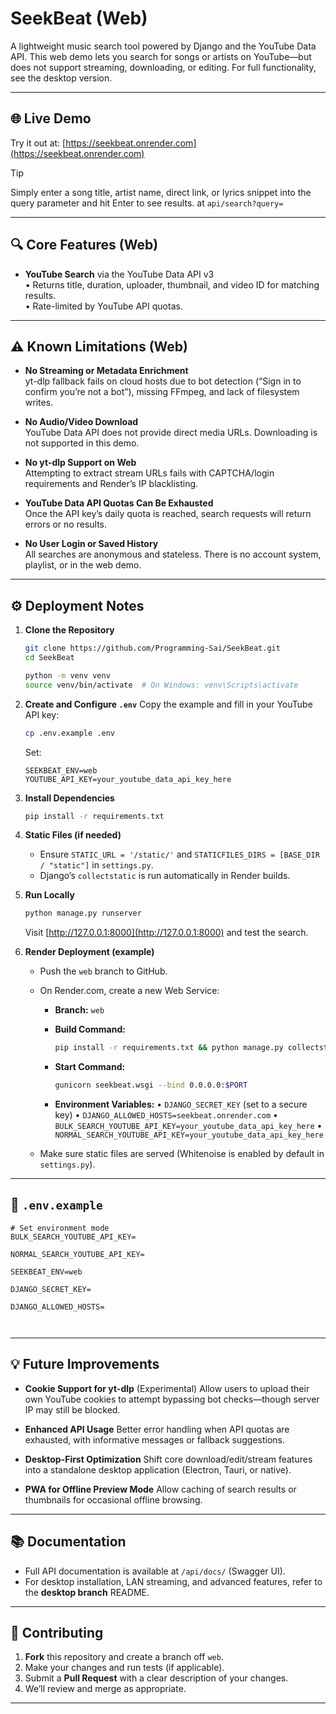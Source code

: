 # SeekBeat (Web)

A lightweight music search tool powered by Django and the YouTube Data API. This web demo lets you search for songs or artists on YouTube—but does not support streaming, downloading, or editing. For full functionality, see the desktop version.

---

## 🌐 Live Demo

Try it out at: [https://seekbeat.onrender.com](https://seekbeat.onrender.com)

> [!TIP]
> Simply enter a song title, artist name, direct link, or lyrics snippet into the query parameter and hit Enter to see results. at `api/search?query=`

---

## 🔍 Core Features (Web)

- **YouTube Search** via the YouTube Data API v3  
  • Returns title, duration, uploader, thumbnail, and video ID for matching results.  
  • Rate-limited by YouTube API quotas.

---

## ⚠️ Known Limitations (Web)

- **No Streaming or Metadata Enrichment**  
  yt-dlp fallback fails on cloud hosts due to bot detection (“Sign in to confirm you’re not a bot”), missing FFmpeg, and lack of filesystem writes.

- **No Audio/Video Download**  
  YouTube Data API does not provide direct media URLs. Downloading is not supported in this demo.

- **No yt-dlp Support on Web**  
  Attempting to extract stream URLs fails with CAPTCHA/login requirements and Render’s IP blacklisting.

- **YouTube Data API Quotas Can Be Exhausted**  
  Once the API key’s daily quota is reached, search requests will return errors or no results.

- **No User Login or Saved History**  
  All searches are anonymous and stateless. There is no account system, playlist, or in the web demo.

---

## ⚙️ Deployment Notes

1. **Clone the Repository**

   ```bash
   git clone https://github.com/Programming-Sai/SeekBeat.git
   cd SeekBeat

   python -m venv venv
   source venv/bin/activate  # On Windows: venv\Scripts\activate
   ```

2. **Create and Configure `.env`**
   Copy the example and fill in your YouTube API key:

   ```bash
   cp .env.example .env
   ```

   Set:

   ```env
   SEEKBEAT_ENV=web
   YOUTUBE_API_KEY=your_youtube_data_api_key_here
   ```

3. **Install Dependencies**

   ```bash
   pip install -r requirements.txt
   ```

4. **Static Files (if needed)**

   - Ensure `STATIC_URL = '/static/'` and `STATICFILES_DIRS = [BASE_DIR / "static"]` in `settings.py`.
   - Django’s `collectstatic` is run automatically in Render builds.

5. **Run Locally**

   ```bash
   python manage.py runserver
   ```

   Visit [http://127.0.0.1:8000](http://127.0.0.1:8000) and test the search.

6. **Render Deployment (example)**

   - Push the `web` branch to GitHub.

   - On Render.com, create a new Web Service:

     - **Branch:** `web`
     - **Build Command:**

       ```bash
       pip install -r requirements.txt && python manage.py collectstatic --noinput
       ```

     - **Start Command:**

       ```bash
       gunicorn seekbeat.wsgi --bind 0.0.0.0:$PORT
       ```

     - **Environment Variables:**
       • `DJANGO_SECRET_KEY` (set to a secure key)
       • `DJANGO_ALLOWED_HOSTS=seekbeat.onrender.com`
       • `BULK_SEARCH_YOUTUBE_API_KEY=your_youtube_data_api_key_here`
       • `NORMAL_SEARCH_YOUTUBE_API_KEY=your_youtube_data_api_key_here`

   - Make sure static files are served (Whitenoise is enabled by default in `settings.py`).

---

## 📄 `.env.example`

```env
# Set environment mode
BULK_SEARCH_YOUTUBE_API_KEY=

NORMAL_SEARCH_YOUTUBE_API_KEY=

SEEKBEAT_ENV=web

DJANGO_SECRET_KEY=

DJANGO_ALLOWED_HOSTS=



```

---

## 💡 Future Improvements

- **Cookie Support for yt-dlp** (Experimental)
  Allow users to upload their own YouTube cookies to attempt bypassing bot checks—though server IP may still be blocked.

- **Enhanced API Usage**
  Better error handling when API quotas are exhausted, with informative messages or fallback suggestions.

- **Desktop-First Optimization**
  Shift core download/edit/stream features into a standalone desktop application (Electron, Tauri, or native).

- **PWA for Offline Preview Mode**
  Allow caching of search results or thumbnails for occasional offline browsing.

---

## 📚 Documentation

- Full API documentation is available at `/api/docs/` (Swagger UI).
- For desktop installation, LAN streaming, and advanced features, refer to the **desktop branch** README.

---

## 🤝 Contributing

1. **Fork** this repository and create a branch off `web`.
2. Make your changes and run tests (if applicable).
3. Submit a **Pull Request** with a clear description of your changes.
4. We’ll review and merge as appropriate.

---
